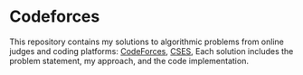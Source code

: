 # Codeforces
This repository contains my solutions to algorithmic problems from online judges and coding platforms: [CodeForces](codeforces.com/profile/trushina), [CSES](https://cses.fi/user/255353), Each solution includes the problem statement, my approach, and the code implementation.
